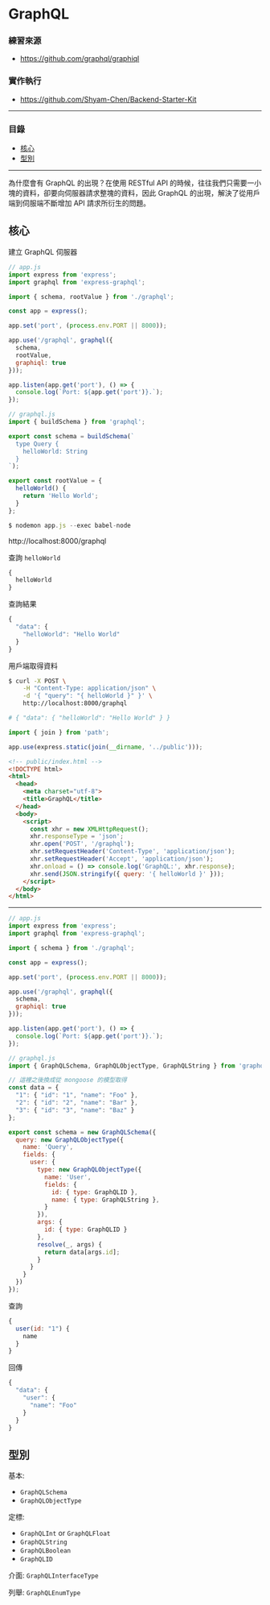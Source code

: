 # GraphQL

### 練習來源

* https://github.com/graphql/graphiql

### 實作執行

* https://github.com/Shyam-Chen/Backend-Starter-Kit

***

### 目錄

* [核心](#核心)
* [型別](#型別)

***

為什麼會有 GraphQL 的出現？在使用 RESTful API 的時候，往往我們只需要一小塊的資料，卻要向伺服器請求整塊的資料，因此 GraphQL 的出現，解決了從用戶端到伺服端不斷增加 API 請求所衍生的問題。

## 核心

建立 GraphQL 伺服器

```js
// app.js
import express from 'express';
import graphql from 'express-graphql';

import { schema, rootValue } from './graphql';

const app = express();

app.set('port', (process.env.PORT || 8000));

app.use('/graphql', graphql({
  schema,
  rootValue,
  graphiql: true
}));

app.listen(app.get('port'), () => {
  console.log(`Port: ${app.get('port')}.`);
});
```

```js
// graphql.js
import { buildSchema } from 'graphql';

export const schema = buildSchema(`
  type Query {
    helloWorld: String
  }
`);

export const rootValue = {
  helloWorld() {
    return 'Hello World';
  }
};
```

```js
$ nodemon app.js --exec babel-node
```

http://localhost:8000/graphql

查詢 `helloWorld`

```js
{
  helloWorld
}
```

查詢結果

```js
{
  "data": {
    "helloWorld": "Hello World"
  }
}
```

用戶端取得資料

```bash
$ curl -X POST \
    -H "Content-Type: application/json" \
    -d '{ "query": "{ helloWorld }" }' \
    http://localhost:8000/graphql

# { "data": { "helloWorld": "Hello World" } }
```

```js
import { join } from 'path';

app.use(express.static(join(__dirname, '../public')));
```

```html
<!-- public/index.html -->
<!DOCTYPE html>
<html>
  <head>
    <meta charset="utf-8">
    <title>GraphQL</title>
  </head>
  <body>
    <script>
      const xhr = new XMLHttpRequest();
      xhr.responseType = 'json';
      xhr.open('POST', '/graphql');
      xhr.setRequestHeader('Content-Type', 'application/json');
      xhr.setRequestHeader('Accept', 'application/json');
      xhr.onload = () => console.log('GraphQL:', xhr.response);
      xhr.send(JSON.stringify({ query: '{ helloWorld }' }));
    </script>
  </body>
</html>
```

***

```js
// app.js
import express from 'express';
import graphql from 'express-graphql';

import { schema } from './graphql';

const app = express();

app.set('port', (process.env.PORT || 8000));

app.use('/graphql', graphql({
  schema,
  graphiql: true
}));

app.listen(app.get('port'), () => {
  console.log(`Port: ${app.get('port')}.`);
});
```

```js
// graphql.js
import { GraphQLSchema, GraphQLObjectType, GraphQLString } from 'graphql';

// 這裡之後換成從 mongoose 的模型取得
const data = {
  "1": { "id": "1", "name": "Foo" },
  "2": { "id": "2", "name": "Bar" },
  "3": { "id": "3", "name": "Baz" }
};

export const schema = new GraphQLSchema({
  query: new GraphQLObjectType({
    name: 'Query',
    fields: {
      user: {
        type: new GraphQLObjectType({
          name: 'User',
          fields: {
            id: { type: GraphQLID },
            name: { type: GraphQLString },
          }
        }),
        args: {
          id: { type: GraphQLID }
        },
        resolve(_, args) {
          return data[args.id];
        }
      }
    }
  })
});
```

查詢

```js
{
  user(id: "1") {
    name
  }
}
```

回傳

```js
{
  "data": {
    "user": {
      "name": "Foo"
    }
  }
}
```

## 型別

基本:
* `GraphQLSchema`
* `GraphQLObjectType`

定標:
* `GraphQLInt` or `GraphQLFloat`
* `GraphQLString`
* `GraphQLBoolean`
* `GraphQLID`

介面: `GraphQLInterfaceType`

列舉: `GraphQLEnumType`
